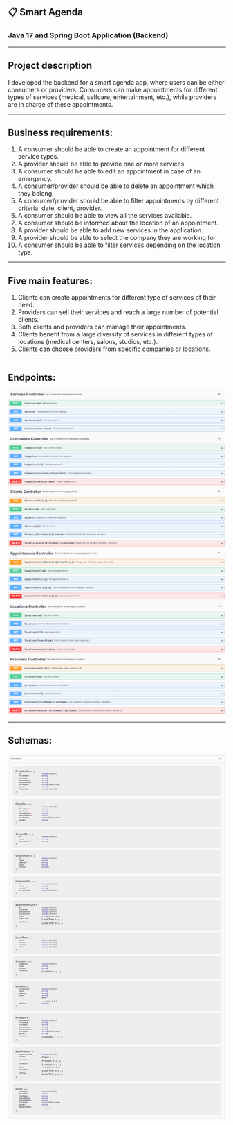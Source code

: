 ## 📋 Smart Agenda

### Java 17 and Spring Boot Application (Backend)

____

## Project description

I developed the backend for a smart agenda app, where users can be either consumers or providers. Consumers can make appointments for different types of services (medical, selfcare, entertainment, etc.), while providers are in charge of these appointments.

____

## Business requirements:

1. A consumer should be able to create an appointment for different service types.
2. A provider should be able to provide one or more services.
3. A consumer should be able to edit an appointment in case of an emergency.
4. A consumer/provider should be able to delete an appointment which they belong.
5. A consumer/provider should be able to filter appointments by different criteria: date, client, provider.
6. A consumer should be able to view all the services available.
7. A consumer should be informed about the location of an appointment.
8. A provider should be able to add new services in the application.
9. A provider should be able to select the company they are working for.
10. A consumer should be able to filter services depending on the location type.

____

## Five main features:

1. Clients can create appointments for different type of services of their need.
2. Providers can sell their services and reach a large number of potential clients.
3. Both clients and providers can manage their appointments.
4. Clients benefit from a large diversity of services in different types of locations (medical centers, salons, studios, etc.).
5. Clients can choose providers from specific companies or locations.

____

## Endpoints:

![endpoints](./resources/swagger-endpoints.png)

____

## Schemas:

![schemas](./resources/swagger-schemas.png)